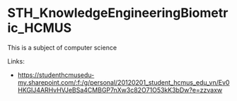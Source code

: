 # STH_KnowledgeEngineeringBiometric_HCMUS

This is a subject of computer science

Links:

* https://studenthcmusedu-my.sharepoint.com/:f:/g/personal/20120201_student_hcmus_edu_vn/Ev0HKGIJ4ARHvHVJeBSa4CMBGP7nXw3c82O71O53kK3bDw?e=zzvaxw
